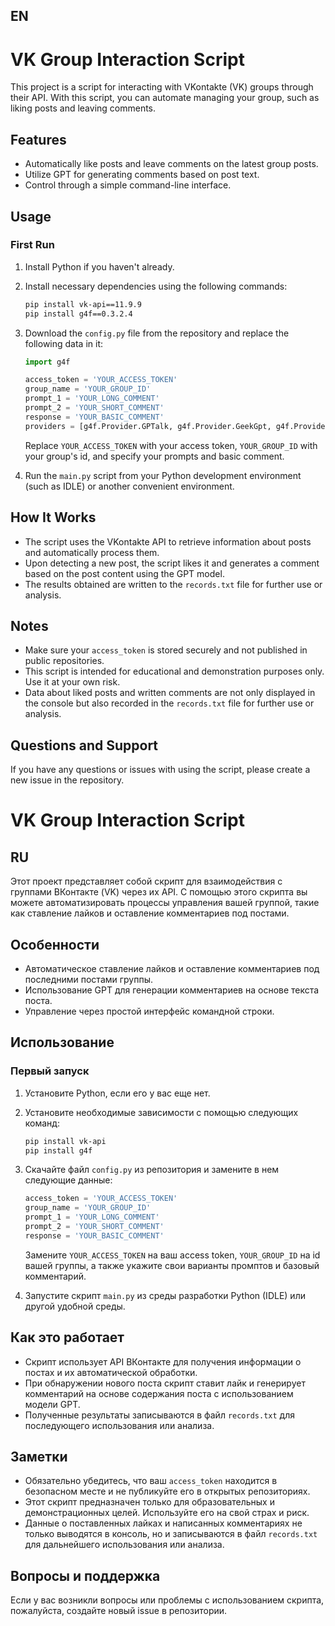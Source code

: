 ## EN
# VK Group Interaction Script

This project is a script for interacting with VKontakte (VK) groups through their API. With this script, you can automate managing your group, such as liking posts and leaving comments.

## Features

- Automatically like posts and leave comments on the latest group posts.
- Utilize GPT for generating comments based on post text.
- Control through a simple command-line interface.

## Usage

### First Run

1. Install Python if you haven't already.
2. Install necessary dependencies using the following commands:
    ```bash
    pip install vk-api==11.9.9
    pip install g4f==0.3.2.4
    ```
3. Download the `config.py` file from the repository and replace the following data in it:
    ```python
    import g4f
    
    access_token = 'YOUR_ACCESS_TOKEN'
    group_name = 'YOUR_GROUP_ID'
    prompt_1 = 'YOUR_LONG_COMMENT'
    prompt_2 = 'YOUR_SHORT_COMMENT'
    response = 'YOUR_BASIC_COMMENT'
    providers = [g4f.Provider.GPTalk, g4f.Provider.GeekGpt, g4f.Provider.AiAsk, g4f.Provider.Aichat, g4f.Provider.ChatBase, g4f.Provider.ChatForAi, g4f.Provider.ChatgptAi, g4f.Provider.ChatgptX, g4f.Provider.FakeGpt, g4f.Provider.FreeGpt, g4f.Provider.GptForLove, g4f.Provider.GptGo, g4f.Provider.Hashnode, g4f.Provider.MyShell, g4f.Provider.OpenaiChat, g4f.Provider.Theb, g4f.Provider.You, g4f.Provider.Yqcloud]
    ```
    Replace `YOUR_ACCESS_TOKEN` with your access token, `YOUR_GROUP_ID` with your group's id, and specify your prompts and basic comment.

4. Run the `main.py` script from your Python development environment (such as IDLE) or another convenient environment.

## How It Works

- The script uses the VKontakte API to retrieve information about posts and automatically process them.
- Upon detecting a new post, the script likes it and generates a comment based on the post content using the GPT model.
- The results obtained are written to the `records.txt` file for further use or analysis.

## Notes

- Make sure your `access_token` is stored securely and not published in public repositories.
- This script is intended for educational and demonstration purposes only. Use it at your own risk.
- Data about liked posts and written comments are not only displayed in the console but also recorded in the `records.txt` file for further use or analysis.

## Questions and Support

If you have any questions or issues with using the script, please create a new issue in the repository.

# VK Group Interaction Script

## RU
Этот проект представляет собой скрипт для взаимодействия с группами ВКонтакте (VK) через их API. С помощью этого скрипта вы можете автоматизировать процессы управления вашей группой, такие как ставление лайков и оставление комментариев под постами.

## Особенности

- Автоматическое ставление лайков и оставление комментариев под последними постами группы.
- Использование GPT для генерации комментариев на основе текста поста.
- Управление через простой интерфейс командной строки.

## Использование

### Первый запуск

1. Установите Python, если его у вас еще нет.
2. Установите необходимые зависимости с помощью следующих команд:
    ```bash
    pip install vk-api
    pip install g4f
    ```
3. Скачайте файл `config.py` из репозитория и замените в нем следующие данные:
    ```python
    access_token = 'YOUR_ACCESS_TOKEN'
    group_name = 'YOUR_GROUP_ID'
    prompt_1 = 'YOUR_LONG_COMMENT'
    prompt_2 = 'YOUR_SHORT_COMMENT'
    response = 'YOUR_BASIC_COMMENT'
    ```
    Замените `YOUR_ACCESS_TOKEN` на ваш access token, `YOUR_GROUP_ID` на id вашей группы, а также укажите свои варианты промптов и базовый комментарий.

4. Запустите скрипт `main.py` из среды разработки Python (IDLE) или другой удобной среды.

## Как это работает

- Скрипт использует API ВКонтакте для получения информации о постах и их автоматической обработки.
- При обнаружении нового поста скрипт ставит лайк и генерирует комментарий на основе содержания поста с использованием модели GPT.
- Полученные результаты записываются в файл `records.txt` для последующего использования или анализа.

## Заметки

- Обязательно убедитесь, что ваш `access_token` находится в безопасном месте и не публикуйте его в открытых репозиториях.
- Этот скрипт предназначен только для образовательных и демонстрационных целей. Используйте его на свой страх и риск.
- Данные о поставленных лайках и написанных комментариях не только выводятся в консоль, но и записываются в файл `records.txt` для дальнейшего использования или анализа.

## Вопросы и поддержка

Если у вас возникли вопросы или проблемы с использованием скрипта, пожалуйста, создайте новый issue в репозитории.
